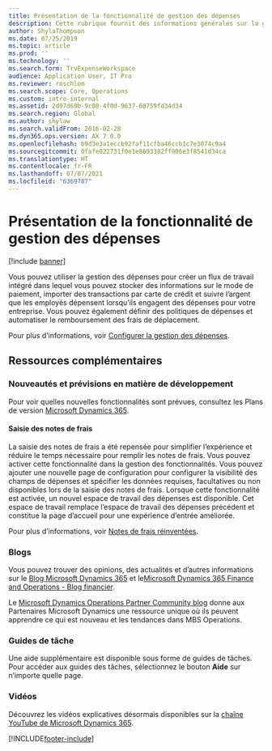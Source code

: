 ```yaml
---
title: Présentation de la fonctionnalité de gestion des dépenses
description: Cette rubrique fournit des informations générales sur la gestion des dépenses et des liens vers des ressources supplémentaires. Vous pouvez utiliser la gestion des dépenses pour créer un flux de travail intégré dans lequel vous pouvez stocker des informations sur le mode de paiement, importer des transactions par carte de crédit et suivre l’argent que les employés dépensent lorsqu’ils engagent des dépenses pour votre entreprise.
author: ShylaThompson
ms.date: 07/25/2019
ms.topic: article
ms.prod: ''
ms.technology: ''
ms.search.form: TrvExpenseWorkspace
audience: Application User, IT Pro
ms.reviewer: roschlom
ms.search.scope: Core, Operations
ms.custom: intro-internal
ms.assetid: 2d97d69b-9c08-4f0d-9637-68759fd34d34
ms.search.region: Global
ms.author: shylaw
ms.search.validFrom: 2016-02-28
ms.dyn365.ops.version: AX 7.0.0
ms.openlocfilehash: b9d3e3a1eccb92faf11cfba46ccb1c7e3074c9a4
ms.sourcegitcommit: 0fafe022731f0e1e8693382ff906e3f8541d34ca
ms.translationtype: HT
ms.contentlocale: fr-FR
ms.lasthandoff: 07/07/2021
ms.locfileid: "6369787"
---
```

# <a name="expense-management-overview"></a>Présentation de la fonctionnalité de gestion des dépenses

[!include [banner](../includes/banner.md)]

Vous pouvez utiliser la gestion des dépenses pour créer un flux de travail intégré dans lequel vous pouvez stocker des informations sur le mode de paiement, importer des transactions par carte de crédit et suivre l’argent que les employés dépensent lorsqu’ils engagent des dépenses pour votre entreprise. Vous pouvez également définir des politiques de dépenses et automatiser le remboursement des frais de déplacement.

Pour plus d’informations, voir [Configurer la gestion des dépenses](plan-expense-management.md).

## <a name="additional-resources"></a>Ressources complémentaires

### <a name="whats-new-and-in-development"></a>Nouveautés et prévisions en matière de développement

Pour voir quelles nouvelles fonctionnalités sont prévues, consultez les Plans de version [Microsoft Dynamics 365](/dynamics365/release-plans/).

#### <a name="expense-report-entry"></a>Saisie des notes de frais

La saisie des notes de frais a été repensée pour simplifier l’expérience et réduire le temps nécessaire pour remplir les notes de frais. Vous pouvez activer cette fonctionnalité dans la gestion des fonctionnalités. Vous pouvez ajouter une nouvelle page de configuration pour configurer la visibilité des champs de dépenses et spécifier les données requises, facultatives ou non disponibles lors de la saisie des notes de frais. Lorsque cette fonctionnalité est activée, un nouvel espace de travail des dépenses est disponible. Cet espace de travail remplace l’espace de travail des dépenses précédent et constitue la page d’accueil pour une expérience d’entrée améliorée.

Pour plus d’informations, voir [Notes de frais réinventées](ExpenseWorkspaceNew.md).

### <a name="blogs"></a>Blogs

Vous pouvez trouver des opinions, des actualités et d’autres informations sur le [Blog Microsoft Dynamics 365](https://community.dynamics.com/b/msftdynamicsblog?c=Enterprise) et le[Microsoft Dynamics 365 Finance and Operations - Blog financier](https://community.dynamics.com/365/financeandoperations/b/financials).

Le [Microsoft Dynamics Operations Partner Community blog](https://community.dynamics.com/partner/b/operationspartnercommunityblog) donne aux Partenaires Microsoft Dynamics une ressource unique où ils peuvent apprendre ce qui est nouveau et les tendances dans MBS Operations.

### <a name="task-guides"></a>Guides de tâche

Une aide supplémentaire est disponible sous forme de guides de tâches. Pour accéder aux guides des tâches, sélectionnez le bouton **Aide** sur n’importe quelle page.

### <a name="videos"></a>Vidéos

Découvrez les vidéos explicatives désormais disponibles sur la [chaîne YouTube de Microsoft Dynamics 365](https://www.youtube.com/channel/UCJGCg4rB3QSs8y_1FquelBQ).


[!INCLUDE[footer-include](../includes/footer-banner.md)]